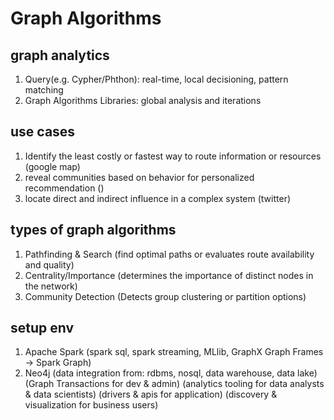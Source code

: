 # Graph Algorithms

## graph analytics

1. Query(e.g. Cypher/Phthon): real-time, local decisioning, pattern matching
2. Graph Algorithms Libraries: global analysis and iterations

## use cases

1. Identify the least costly or fastest way to route information or resources (google map)
2. reveal communities based on behavior for personalized recommendation ()
3. locate direct and indirect influence in a complex system (twitter)

## types of graph algorithms

1. Pathfinding & Search (find optimal paths or evaluates route availability and quality)
2. Centrality/Importance (determines the importance of distinct nodes in the network)
3. Community Detection (Detects group clustering or partition options)

## setup env

1. Apache Spark (spark sql, spark streaming, MLlib, GraphX Graph Frames -> Spark Graph)
2. Neo4j (data integration from: rdbms, nosql, data warehouse, data lake) (Graph Transactions for dev & admin) (analytics tooling for data analysts & data scientists) (drivers & apis for application) (discovery & visualization for business users)

